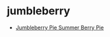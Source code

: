 # jumbleberry

 * [Jumbleberry Pie Summer Berry Pie](index/j/jumbleberry-pie-summer-berry-pie-12349.json)
